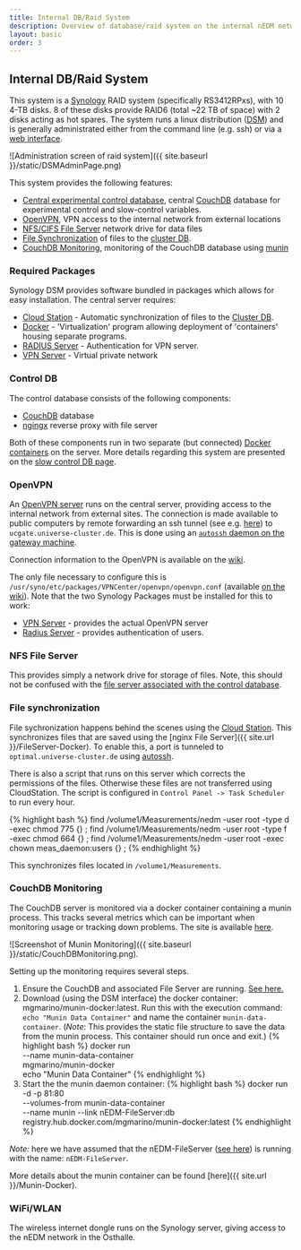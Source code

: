 ```yaml
---
title: Internal DB/Raid System
description: Overview of database/raid system on the internal nEDM network. 
layout: basic
order: 3
---
```


## Internal DB/Raid System 

This system is a [Synology](https://www.synology.com/) RAID system (specifically RS3412RPxs), with 10 4-TB
disks.  8 of these disks provide RAID6 (total ~22 TB of space) with 2 disks
acting as hot spares.  The system runs a linux distribution
([DSM](https://www.synology.com/en-global/dsm)) and is generally administrated either from the command line (e.g. ssh) or via a [web interface](https://raid.nedm1:5001). 

![Administration screen of raid system]({{ site.baseurl }}/static/DSMAdminPage.png)

This system provides the following features:

* [Central experimental control database](#control-db), central [CouchDB](http://couchdb.apache.org/) database for experimental control and slow-control variables. 
* [OpenVPN](#openvpn), VPN access to the internal network from external locations
* [NFS/CIFS File Server](#nfs-file-server) network drive for data files 
* [File Synchronization](#file-synchronization) of files to the [cluster DB](Cluster-DB.html).
* [CouchDB Monitoring](#couchdb-monitoring), monitoring of the CouchDB database using [munin](http://munin-monitoring.org/) 

### Required Packages

Synology DSM provides software bundled in packages which allows for easy
installation.  The central server requires:

* [Cloud Station](https://www.synology.com/en-us/dsm/app_packages/CloudStation) - Automatic synchronization of files to the [Cluster DB](Cluster-DB.html). 
* [Docker](https://www.synology.com/en-us/dsm/app_packages/Docker) - 'Virtualization' program allowing deployment of 'containers' housing separate programs.
* [RADIUS Server](https://www.synology.com/en-us/dsm/app_packages/RadiusServer) - Authentication for VPN server.
* [VPN Server](https://www.synology.com/en-us/dsm/app_packages/VPNCenter) - Virtual private network

### Control DB

The control database consists of the following components:

* [CouchDB](http://couchdb.apache.org) database
* [ngingx](http://nginx.org/) reverse proxy with file server 

Both of these components run in two separate (but connected) [Docker
containers](https://www.docker.com/) on the server.  More details regarding
this system are presented on the [slow control DB page](Control-DB.html). 

### OpenVPN

An [OpenVPN server](https://openvpn.net/) runs on the central server, providing access
to the internal network from external sites.  The connection is made available
to public computers by remote forwarding an ssh tunnel (see e.g.
[here](http://blog.trackets.com/2014/05/17/ssh-tunnel-local-and-remote-port-forwarding-explained-with-examples.html))
to `ucgate.universe-cluster.de`.  This is done using an [`autossh` daemon on the gateway machine](GatewayMachine.html#ssh-routing).

Connection information to the OpenVPN is available on the [wiki](https://fierlinger.wiki.tum.de/Connection+to+VPN+at+Osthalle).

The only file necessary to configure this is
`/usr/syno/etc/packages/VPNCenter/openvpn/openvpn.conf` (available [on the
wiki](https://fierlinger.wiki.tum.de/Connection+to+VPN+at+Osthalle#Administration)).  Note that the two Synology Packages must be installed for this to work:

* [VPN Server](https://www.synology.com/en-us/dsm/app_packages/VPNCenter) - provides the actual OpenVPN server
* [Radius Server](https://www.synology.com/en-us/dsm/app_packages/RadiusServer) - provides authentication of users. 

### NFS File Server

This provides simply a network drive for storage of files.  Note, this should
not be confused with the [file server associated with the control database](Control-DB.html). 

### File synchronization

File sychronization happens behind the scenes using the [Cloud
Station](https://www.synology.com/en-us/dsm/app_packages/CloudStation).
This synchronizes files that are saved using the [nginx File
Server]({{ site.url }}/FileServer-Docker).  To enable this, a port is tunneled to 
`optimal.universe-cluster.de` using [autossh](GatewayMachine.html#ssh-routing).

There is also a script that runs on this server which corrects the permissions
of the files.  Otherwise these files are not transferred using CloudStation.
The script is configured in `Control Panel -> Task Scheduler` to run every hour.

{% highlight bash %}
find /volume1/Measurements/nedm -user root -type d -exec chmod 775 {} \; 
find /volume1/Measurements/nedm -user root -type f -exec chmod 664 {} \; 
find /volume1/Measurements/nedm -user root -exec chown meas_daemon:users {} \;
{% endhighlight %}

This synchronizes files located in `/volume1/Measurements`.

### CouchDB Monitoring 

The CouchDB server is monitored via a docker container containing a munin
process.  This tracks several metrics which can be important when monitoring
usage or tracking down problems.  The site is available
[here](http://raid.nedm1:81/). 

![Screenshot of Munin Monitoring]({{ site.baseurl }}/static/CouchDBMonitoring.png).

Setting up the monitoring requires several steps.

1. Ensure the CouchDB and associated File Server are running.  [See
here.](Central-DB.html)
2. Download (using the DSM interface) the docker container:
mgmarino/munin-docker:latest.  Run this with the execution command: `echo
"Munin Data Container"` and name the container `munin-data-container`.
(_Note_: This provides the static file structure to save the data from the
munin process.  This container should run once and exit.)
{% highlight bash %}
docker run \
  --name munin-data-container\
  mgmarino/munin-docker\
  echo "Munin Data Container"
{% endhighlight %}
3. Start the the munin daemon container:
{% highlight bash %}
docker run -d -p 81:80\
  --volumes-from munin-data-container\
  --name munin --link nEDM-FileServer:db \
  registry.hub.docker.com/mgmarino/munin-docker:latest
{% endhighlight %}

*Note:* here we have assumed that the nEDM-FileServer ([see
here](Central-DB.html)) is running with the name: `nEDM-FileServer`.  

More details about the munin container can be found 
[here]({{ site.url }}/Munin-Docker).

### WiFi/WLAN

The wireless internet dongle runs on the Synology server, giving access to the
nEDM network in the Osthalle.

